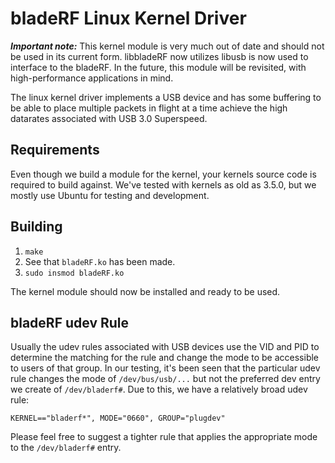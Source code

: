 # bladeRF Linux Kernel Driver #

***Important note:*** This kernel module is very much out of date and should not be used in its current form. libbladeRF now utilizes libusb is now used to interface to the bladeRF.  In the future, this module will be revisited, with high-performance applications in mind.

The linux kernel driver implements a USB device and has some buffering to be able to place multiple packets in flight at a time achieve the high datarates associated with USB 3.0 Superspeed.

## Requirements ##
Even though we build a module for the kernel, your kernels source code is required to build against.  We've tested with kernels as old as 3.5.0, but we mostly use Ubuntu for testing and development.

## Building ##
1. `make`
1. See that `bladeRF.ko` has been made.
1. `sudo insmod bladeRF.ko`

The kernel module should now be installed and ready to be used.

## bladeRF udev Rule ##
Usually the udev rules associated with USB devices use the VID and PID to determine the matching for the rule and change the mode to be accessible to users of that group.  In our testing, it's been seen that the particular udev rule changes the mode of `/dev/bus/usb/...` but not the preferred dev entry we create of `/dev/bladerf#`.  Due to this, we have a relatively broad udev rule:

```
KERNEL=="bladerf*", MODE="0660", GROUP="plugdev"
```

Please feel free to suggest a tighter rule that applies the appropriate mode to the `/dev/bladerf#` entry.

